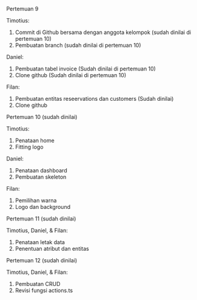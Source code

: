 Pertemuan 9

Timotius:
1. Commit di Github bersama dengan anggota kelompok (sudah dinilai di pertemuan 10)
2. Pembuatan branch (sudah dinilai di pertemuan 10)

Daniel:
1. Pembuatan tabel invoice (Sudah dinilai di pertemuan 10)
2. Clone github (Sudah dinilai di pertemuan 10)

Filan:
1. Pembuatan entitas reseervations dan customers (Sudah dinilai)
2. Clone github

Pertemuan 10 (sudah dinilai)

Timotius:
1. Penataan home
2. Fitting logo

Daniel:
1. Penataan dashboard
2. Pembuatan skeleton


Filan:
1. Pemilihan warna
2. Logo dan background


Pertemuan 11 (sudah dinilai)

Timotius, Daniel, & Filan:
1. Penataan letak data
2. Penentuan atribut dan entitas

Pertemuan 12 (sudah dinilai)

Timotius, Daniel, & Filan:
1. Pembuatan CRUD
2. Revisi fungsi actions.ts

